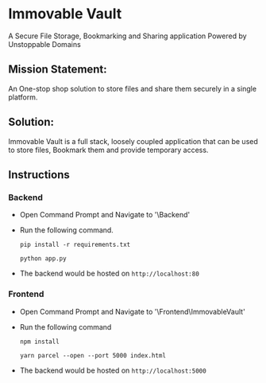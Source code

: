 # Immovable Vault
 A Secure File Storage, Bookmarking and Sharing application Powered by Unstoppable Domains

## Mission Statement:
An One-stop shop solution to store files and share them securely in a single platform.

## Solution:
Immovable Vault is a full stack, loosely coupled application that can be used to store files, Bookmark them and provide temporary access.

## Instructions
### Backend
- Open Command Prompt and Navigate to '\Backend' 
- Run the following command.

  `pip install -r requirements.txt`

  `python app.py`
- The backend would be hosted on `http://localhost:80`

### Frontend
- Open Command Prompt and Navigate to '\Frontend\ImmovableVault' 
- Run the following command


  `npm install`

  `yarn parcel --open --port 5000 index.html`
- The backend would be hosted on `http://localhost:5000`


